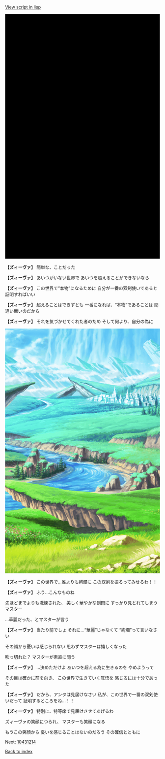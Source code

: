 [View script in lisp](../scripts/10431213.txt)

![bg_black.png](../images/backgrounds/bg_black.png)

**【ズィーヴァ】**
簡単な、ことだった

**【ズィーヴァ】**
あいつがいない世界で
あいつを超えることができないなら

**【ズィーヴァ】**
この世界で“本物”になるために
自分が一番の双剣使いであると
証明すればいい

**【ズィーヴァ】**
超えることはできずとも
一番になれば、“本物”であることは
間違い無いのだから

**【ズィーヴァ】**
それを気づかせてくれた者のため
そして何より、自分の為に

![plain.png](../images/backgrounds/plain.png)

**【ズィーヴァ】**
この世界で…誰よりも絢爛に
この双剣を振るってみせるわ！！

**【ズィーヴァ】**
ふう…こんなものね

先ほどまでよりも洗練された、
美しく華やかな剣閃に
すっかり見とれてしまうマスター

…華麗だった、とマスターが言う

**【ズィーヴァ】**
当たり前でしょ
それに…“華麗”じゃなくて
“絢爛”って言いなさい

その顔から憂いは感じられない
思わずマスターは嬉しくなった

吹っ切れた？
マスターが素直に問う

**【ズィーヴァ】**
…決めただけよ
あいつを超える為に生きるのを
やめようって

その目は確かに前を向き、
この世界で生きていく覚悟を
感じるには十分であった

**【ズィーヴァ】**
だから、アンタは見届けなさい
私が、この世界で一番の双剣使いだって
証明するところをね…！！

**【ズィーヴァ】**
特別に、特等席で見届けさせてあげるわ

ズィーヴァの笑顔につられ、
マスターも笑顔になる

もうこの笑顔から
憂いを感じることはないのだろう
その確信とともに


Next: [10431214](10431214.md)

[Back to index](index.md)

